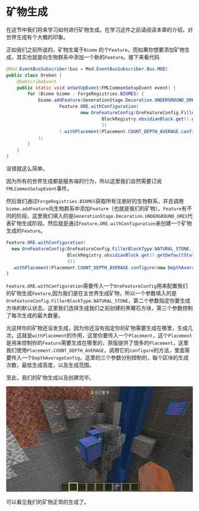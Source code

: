 # 矿物生成

在这节中我们将来学习如何进行矿物生成。在学习这件之前请阅读本章的介绍，对世界生成有个大概的印象。

正如我们之前所说的，矿物生属于`Biome` 的个`Feature`，而如果你想要添加矿物生成，其实也就是向生物群系中添加一个新的`Feature`。接下来看代码

```java
@Mod.EventBusSubscriber(bus = Mod.EventBusSubscriber.Bus.MOD)
public class OreGen {
    @SubscribeEvent
    public static void onSetUpEvent(FMLCommonSetupEvent event) {
        for (Biome biome : ForgeRegistries.BIOMES) {
            biome.addFeature(GenerationStage.Decoration.UNDERGROUND_ORES,
                    Feature.ORE.withConfiguration(
                            new OreFeatureConfig(OreFeatureConfig.FillerBlockType.NATURAL_STONE,
                                    BlockRegistry.obsidianBlock.get().getDefaultState(),
                                    3)
                    ).withPlacement(Placement.COUNT_DEPTH_AVERAGE.configure(new DepthAverageConfig(30, 30, 20)))
            );
        }
    }
}
```

没错就这么简单。

因为所有的世界生成都是服务端的行为，所以这里我们自然需要订阅`FMLCommonSetupEvent`事件。

然后我们通过`ForgeRegistries.BIOMES`获取所有注册好的生物群系，并且调用`biome.addFeature`向生物群系中添加`Feature`（也就是我们的矿物）。`Feature`有不同的阶段，这里我们填入的是`GenerationStage.Decoration.UNDERGROUND_ORES`代表矿物生成阶段。然后就是通过`Feature.ORE.withConfiguration`来创建一个矿物生成的`Feature`。

```java
Feature.ORE.withConfiguration(
  new OreFeatureConfig(OreFeatureConfig.FillerBlockType.NATURAL_STONE,
                       BlockRegistry.obsidianBlock.get().getDefaultState(),
                       3))
  .withPlacement(Placement.COUNT_DEPTH_AVERAGE.configure(new DepthAverageConfig(30, 30, 20)))
)
```

`Feature.ORE.withConfiguration`需要传入一个`OreFeatureConfig`用来配置我们的矿物生成`Feature`,因为我们是在主世界生成矿物，所以一个参数填入的是`OreFeatureConfig.FillerBlockType.NATURAL_STONE`，第二个参数指定你要生成方块的默认状态，这里我们选择生成我们之前创建的黑曜石方块，第三个参数控制了每次生成的最大数量。

光这样你的矿物还没发生成，因为你还没有指定你的矿物需要生成在哪里，生成几次。这就是`withPlacement`的作用，这里你要传入一个`Placement`，这个`Placement`是用来控制你的`Feature`需要生成在哪里的，原版提供了很多的`Placement`，这里我们使用`Placement.COUNT_DEPTH_AVERAGE`，调用它的`configure`的方法，里面需要传入一个`DepthAverageConfig`，这里的三个参数分别控制的，每个区块的生成次数，最低生成高度，以及生成范围。

至此，我们的矿物生成以及创建完毕。

![image-20200510194853386](oregeneration.assets/image-20200510194853386.png)

可以看见我们的矿物正常的生成了。